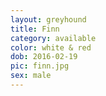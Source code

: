 ```yaml
---
layout: greyhound
title: Finn
category: available
color: white & red
dob: 2016-02-19
pic: finn.jpg
sex: male
---
```


